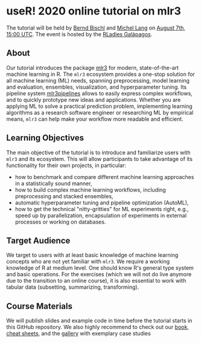 # useR! 2020 online tutorial on mlr3

The tutorial will be held by [Bernd Bischl](https://twitter.com/BBischl) and [Michel Lang](https://twitter.com/michellangts) on [August 7th, 15:00 UTC](https://arewemeetingyet.com/UTC/2020-08-07/15:00/useR!%202020%20Tutorial:%20mlr3).
The event is hosted by the [RLadies Galápagos](https://twitter.com/rladiesgps).


## About

Our tutorial introduces the package [mlr3](https://mlr3.mlr-org.com) for modern, state-of-the-art machine learning in R.
The `mlr3` ecosystem provides a one-stop solution for all machine learning (ML) needs, spanning preprocessing, model learning and evaluation, ensembles, visualization, and hyperparameter tuning. 
Its pipeline system [mlr3pipelines](https://mlr3pipelines.mlr-org.com) allows to easily express complex workflows, and to quickly prototype new ideas and applications. 
Whether you are applying ML to solve a practical prediction problem, implementing learning algorithms as a research software engineer or researching ML by empirical means, 
`mlr3` can help make your workflow more readable and efficient.


## Learning Objectives

The main objective of the tutorial is to introduce and familiarize users with `mlr3` and its ecosystem. 
This will allow participants to take advantage of its functionality for their own projects, in particular:

* how to benchmark and compare different machine learning approaches in a statistically sound manner,
* how to build complex machine learning workflows, including preprocessing and stacked ensembles,
* automatic hyperparameter tuning and pipeline optimization (AutoML),
* how to get the technical "nitty-gritties" for ML experiments right, e.g., speed up by parallelization, encapsulation of experiments in external processes or working on databases.


## Target Audience

We target to users with at least basic knowledge of machine learning concepts who are not yet familiar with `mlr3`. 
We require a working knowledge of R at medium level.
One should know R's general type system and basic operations.
For the exercises (which we will not do live anymore due to the transition to an online course), it is also essential to work with tabular data (subsetting, summarizing, transforming).


## Course Materials 

We will publish slides and example code in time before the tutorial starts in this GitHub repository.
We also highly recommend to check out our [book](https://mlr3book.mlr-org.com/), [cheat sheets](https://cheatsheets.mlr-org.com/), and the [gallery](https://mlr3gallery.mlr-org.com/) with exemplary case studies
